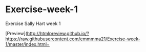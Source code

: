 # Exercise-week-1
Exercise Sally Hart week 1

[Preview](http://htmlpreview.github.io/?https://raw.githubusercontent.com/emmmma21/Exercise-week-1/master/index.html=
